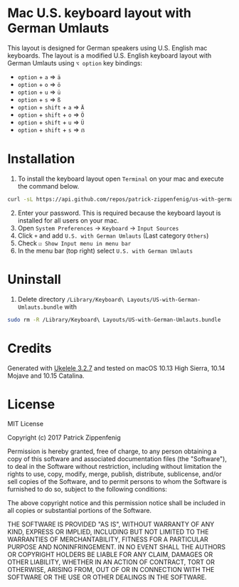 # Mac U.S. keyboard layout with German Umlauts
This layout is designed for German speakers using U.S. English mac keyboards. The layout is a modified U.S. English keyboard layout with German Umlauts using `⌥ option` key bindings:
* `option` + `a` => `ä`
* `option` + `o` => `ö`
* `option` + `u` => `ü`
* `option` + `s` => `ß`
* `option` + `shift` + `a` => `Ä`
* `option` + `shift` + `o` => `Ö`
* `option` + `shift` + `u` => `Ü`
* `option` + `shift` + `s` => `ẞ`

# Installation #
1. To install the keyboard layout open `Terminal` on your mac and execute the command below. 

```bash
curl -sL https://api.github.com/repos/patrick-zippenfenig/us-with-german-umlauts/tarball/master | sudo tar xz --exclude=README.md --strip=1 -C /Library/Keyboard\ Layouts/
```

2. Enter your password. This is required because the keyboard layout is installed for all users on your mac.
3. Open `System Preferences` -> `Keyboard` -> `Input Sources`
4. Click `+` and add `U.S. with German Umlauts` (Last category `Others`)
5. Check `☑ Show Input menu in menu bar`
6. In the menu bar (top right) select `U.S. with German Umlauts`

# Uninstall #
1. Delete directory `/Library/Keyboard\ Layouts/US-with-German-Umlauts.bundle` with

```bash
sudo rm -R /Library/Keyboard\ Layouts/US-with-German-Umlauts.bundle
```

# Credits #
Generated with [Ukelele 3.2.7](http://software.sil.org/ukelele/) and tested on macOS 10.13 High Sierra, 10.14 Mojave and 10.15 Catalina.

# License #
MIT License

Copyright (c) 2017 Patrick Zippenfenig

Permission is hereby granted, free of charge, to any person obtaining a copy
of this software and associated documentation files (the "Software"), to deal
in the Software without restriction, including without limitation the rights
to use, copy, modify, merge, publish, distribute, sublicense, and/or sell
copies of the Software, and to permit persons to whom the Software is
furnished to do so, subject to the following conditions:

The above copyright notice and this permission notice shall be included in all
copies or substantial portions of the Software.

THE SOFTWARE IS PROVIDED "AS IS", WITHOUT WARRANTY OF ANY KIND, EXPRESS OR
IMPLIED, INCLUDING BUT NOT LIMITED TO THE WARRANTIES OF MERCHANTABILITY,
FITNESS FOR A PARTICULAR PURPOSE AND NONINFRINGEMENT. IN NO EVENT SHALL THE
AUTHORS OR COPYRIGHT HOLDERS BE LIABLE FOR ANY CLAIM, DAMAGES OR OTHER
LIABILITY, WHETHER IN AN ACTION OF CONTRACT, TORT OR OTHERWISE, ARISING FROM,
OUT OF OR IN CONNECTION WITH THE SOFTWARE OR THE USE OR OTHER DEALINGS IN THE
SOFTWARE.
